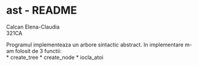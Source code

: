# ast - README #
Calcan Elena-Claudia <br/>
321CA

Programul implementeaza un arbore sintactic abstract.
In implementare m-am folosit de 3 functii: <br/>
         * create_tree
         * create_node
         * iocla_atoi

